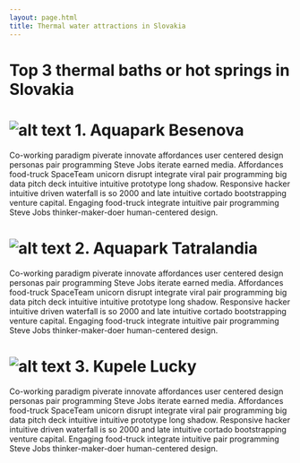 ```yaml
---
layout: page.html
title: Thermal water attractions in Slovakia
---
```

Top 3 thermal baths or hot springs in Slovakia
==============================================
![alt text](/img/surroundings/besenova.jpg "Logo Title Text 1")
1\. Aquapark **Besenova**
==============================================
Co-working paradigm piverate innovate affordances user centered design personas pair programming Steve Jobs iterate earned media. Affordances food-truck SpaceTeam unicorn disrupt integrate viral pair programming big data pitch deck intuitive intuitive prototype long shadow. Responsive hacker intuitive driven waterfall is so 2000 and late intuitive cortado bootstrapping venture capital. Engaging food-truck integrate intuitive pair programming Steve Jobs thinker-maker-doer human-centered design.

![alt text](/img/surroundings/tatralandia.jpg "Logo Title Text 1")
2\. Aquapark **Tatralandia**
==============================================
Co-working paradigm piverate innovate affordances user centered design personas pair programming Steve Jobs iterate earned media. Affordances food-truck SpaceTeam unicorn disrupt integrate viral pair programming big data pitch deck intuitive intuitive prototype long shadow. Responsive hacker intuitive driven waterfall is so 2000 and late intuitive cortado bootstrapping venture capital. Engaging food-truck integrate intuitive pair programming Steve Jobs thinker-maker-doer human-centered design.

![alt text](/img/surroundings/lucky.jpg "Logo Title Text 1")
3\. **Kupele Lucky**
==============================================
Co-working paradigm piverate innovate affordances user centered design personas pair programming Steve Jobs iterate earned media. Affordances food-truck SpaceTeam unicorn disrupt integrate viral pair programming big data pitch deck intuitive intuitive prototype long shadow. Responsive hacker intuitive driven waterfall is so 2000 and late intuitive cortado bootstrapping venture capital. Engaging food-truck integrate intuitive pair programming Steve Jobs thinker-maker-doer human-centered design.

